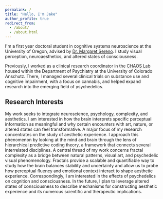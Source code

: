 ```yaml
---
permalink: /
title: "Hello, I'm Jake"
author_profile: true
redirect_from: 
  - /about/
  - /about.html
---
```


<section class="intro">
  <div class="intro-text">
    <p>I'm a first year doctoral student in cognitive systems neuroscience at the University of Oregon, advised by <a href="https://serenolab.uoregon.edu/research/">Dr. Margaret Sereno</a>. I study visual perception, neuroaesthetics, and altered states of consciousness.</p>
  </div>
</section>

Previously, I worked as a clinical research coordinator in the [CHAOS Lab](https://medschool.cuanschutz.edu/psychiatry/research/faculty-labs/chaos-lab) housed within the Department of Psychiatry at the University of Colorado Anschutz. There, I managed several clinical trials on substance use and cognitive impairment, with a focus on cannabis, and helped expand research into the emerging field of psychedelics.

Research Interests
------
My work seeks to integrate neuroscience, psychology, complexity, and aesthetics. I am interested in how the brain interprets specific perceptual information as meaningful and why certain encounters with art, nature, or altered states can feel transformative. A major focus of my research concentrates on the study of aesthetic experience. I approach this phenomenon by looking at the mind and brain through the lens of hierarchical predictive coding theory, a framework that connects several interrelated disciplines. A central thread of my work concerns fractal complexity as a bridge between natural patterns, visual art, and psychedelic visual phenomenology. Fractals provide a scalable and quantifiable way to study how the brain balances stability and uncertainty and allow us to probe how perceptual fluency and emotional context interact to shape aesthetic experience. Correspondingly, I am interested in the effects of psychedelics on cognition and consciousness. In the future, I plan to leverage altered states of consciousness to describe mechanisms for constructing aesthetic experience and its numerous scientific and therapeutic implications.
